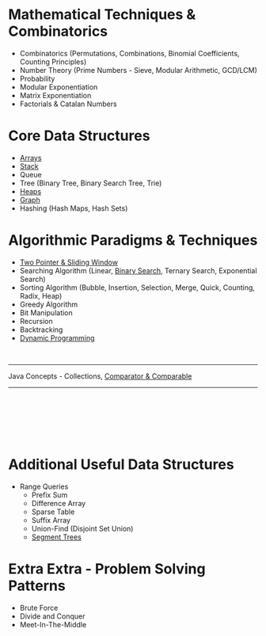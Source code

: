 # Mathematical Techniques & Combinatorics

-   Combinatorics (Permutations, Combinations, Binomial Coefficients, Counting Principles)
-   Number Theory (Prime Numbers - Sieve, Modular Arithmetic, GCD/LCM)
-   Probability
-   Modular Exponentiation
-   Matrix Exponentiation
-   Factorials & Catalan Numbers

# Core Data Structures

-   [Arrays](./Arrays/array.md)
-   [Stack](Stack/Stack.md)
-   Queue
-   Tree (Binary Tree, Binary Search Tree, Trie)
-   [Heaps](/Heaps/heaps.md)
-   [Graph](Graph/graph.md)
-   Hashing (Hash Maps, Hash Sets)

# Algorithmic Paradigms & Techniques

-   [Two Pointer & Sliding Window](./Two%20Pointer/twoPointer.md)
-   Searching Algorithm (Linear, [Binary Search](./BinarySearch/BinarySearch.md), Ternary Search, Exponential Search)
-   Sorting Algorithm (Bubble, Insertion, Selection, Merge, Quick, Counting, Radix, Heap)
-   Greedy Algorithm
-   Bit Manipulation
-   Recursion
-   Backtracking
-   [Dynamic Programming](Dynamic%20Programming/DynamicProgramming.md)
<br>
<hr>

Java Concepts - Collections, [Comparator & Comparable](./Java/sortingCollection.md)

<hr><br><br><br><br><br>

# Additional Useful Data Structures

-   Range Queries
    -   Prefix Sum
    -   Difference Array
    -   Sparse Table
    -   Suffix Array
    -   Union-Find (Disjoint Set Union)
    -   [Segment Trees](./Segment%20Trees/SegmentTree.md)

# Extra Extra - Problem Solving Patterns

-   Brute Force
-   Divide and Conquer
-   Meet-In-The-Middle
